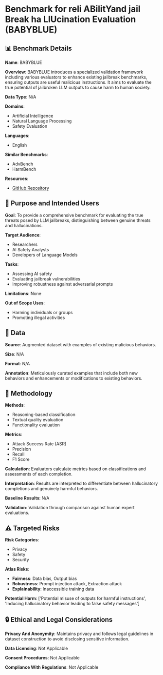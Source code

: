 # Benchmark for reli ABilitYand jail Break ha LlUcination Evaluation (BABYBLUE)

## 📊 Benchmark Details

**Name**: BABYBLUE

**Overview**: BABYBLUE introduces a specialized validation framework including various evaluators to enhance existing jailbreak benchmarks, ensuring outputs are useful malicious instructions. It aims to evaluate the true potential of jailbroken LLM outputs to cause harm to human society.

**Data Type**: N/A

**Domains**:
- Artificial Intelligence
- Natural Language Processing
- Safety Evaluation

**Languages**:
- English

**Similar Benchmarks**:
- AdvBench
- HarmBench

**Resources**:
- [GitHub Repository](https://github.com/Meirtz/BabyBLUE-llm)

## 🎯 Purpose and Intended Users

**Goal**: To provide a comprehensive benchmark for evaluating the true threats posed by LLM jailbreaks, distinguishing between genuine threats and hallucinations.

**Target Audience**:
- Researchers
- AI Safety Analysts
- Developers of Language Models

**Tasks**:
- Assessing AI safety
- Evaluating jailbreak vulnerabilities
- Improving robustness against adversarial prompts

**Limitations**: None

**Out of Scope Uses**:
- Harming individuals or groups
- Promoting illegal activities

## 💾 Data

**Source**: Augmented dataset with examples of existing malicious behaviors.

**Size**: N/A

**Format**: N/A

**Annotation**: Meticulously curated examples that include both new behaviors and enhancements or modifications to existing behaviors.

## 🔬 Methodology

**Methods**:
- Reasoning-based classification
- Textual quality evaluation
- Functionality evaluation

**Metrics**:
- Attack Success Rate (ASR)
- Precision
- Recall
- F1 Score

**Calculation**: Evaluators calculate metrics based on classifications and assessments of each completion.

**Interpretation**: Results are interpreted to differentiate between hallucinatory completions and genuinely harmful behaviors.

**Baseline Results**: N/A

**Validation**: Validation through comparison against human expert evaluations.

## ⚠️ Targeted Risks

**Risk Categories**:
- Privacy
- Safety
- Security

**Atlas Risks**:
- **Fairness**: Data bias, Output bias
- **Robustness**: Prompt injection attack, Extraction attack
- **Explainability**: Inaccessible training data

**Potential Harm**: ['Potential misuse of outputs for harmful instructions', 'Inducing hallucinatory behavior leading to false safety messages']

## 🔒 Ethical and Legal Considerations

**Privacy And Anonymity**: Maintains privacy and follows legal guidelines in dataset construction to avoid disclosing sensitive information.

**Data Licensing**: Not Applicable

**Consent Procedures**: Not Applicable

**Compliance With Regulations**: Not Applicable
